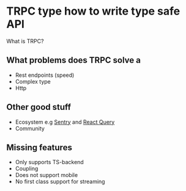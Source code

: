 # TRPC type how to write type safe API

What is TRPC?

## What problems does TRPC solve a

- Rest endpoints (speed)
- Complex type
- Http

## Other good stuff

- Ecosystem e.g [Sentry](https://docs.sentry.io/platforms/node/configuration/integrations/pluggable-integrations/) and [React Query](https://tanstack.com/router/v1/docs/examples/react/with-trpc-react-query?file=client/main.tsx)
- Community

## Missing features

- Only supports TS-backend
- Coupling
- Does not support mobile
- No first class support for streaming
